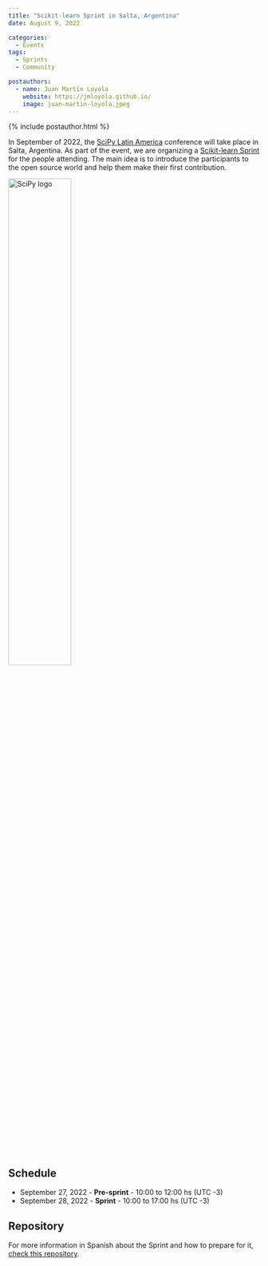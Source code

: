 ```yaml
---
title: "Scikit-learn Sprint in Salta, Argentina"
date: August 9, 2022

categories:
  - Events
tags:
  - Sprints
  - Community

postauthors:
  - name: Juan Martín Loyola
    website: https://jmloyola.github.io/
    image: juan-martin-loyola.jpeg
---
```

<div>
  {% include postauthor.html %}
</div>

In September of 2022, the [SciPy Latin America](https://pythoncientifico.ar/) conference will take place in Salta, Argentina.
As part of the event, we are organizing a [Scikit-learn Sprint](https://pythoncientifico.ar/events/sprints/) for the people attending.
The main idea is to introduce the participants to the open source world and help them make their first contribution.

<img src="https://pythoncientifico.ar/static/assets/images/scipy-la-2022_logo.png" alt="SciPy logo" width="50%" height="50%" >

## Schedule
- September 27, 2022 - **Pre-sprint** - 10:00 to 12:00 hs (UTC -3)
- September 28, 2022 - **Sprint** - 10:00 to 17:00 hs (UTC -3)

## Repository
For more information in Spanish about the Sprint and how to prepare for it, [check this repository](https://github.com/jmloyola/sklearn-sprint-argentina-2022).
